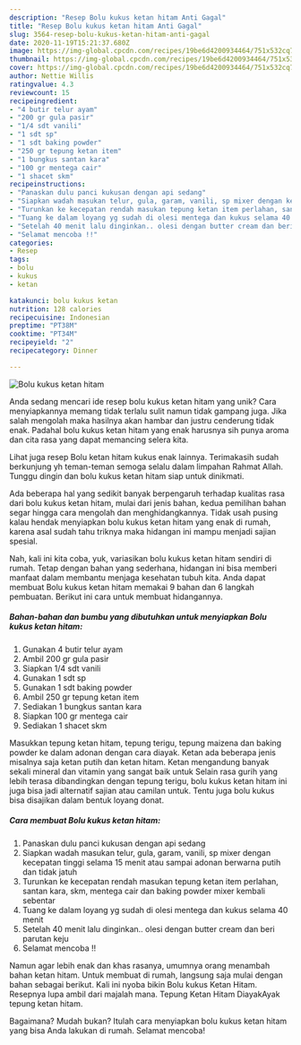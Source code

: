 ```yaml
---
description: "Resep Bolu kukus ketan hitam Anti Gagal"
title: "Resep Bolu kukus ketan hitam Anti Gagal"
slug: 3564-resep-bolu-kukus-ketan-hitam-anti-gagal
date: 2020-11-19T15:21:37.680Z
image: https://img-global.cpcdn.com/recipes/19be6d4200934464/751x532cq70/bolu-kukus-ketan-hitam-foto-resep-utama.jpg
thumbnail: https://img-global.cpcdn.com/recipes/19be6d4200934464/751x532cq70/bolu-kukus-ketan-hitam-foto-resep-utama.jpg
cover: https://img-global.cpcdn.com/recipes/19be6d4200934464/751x532cq70/bolu-kukus-ketan-hitam-foto-resep-utama.jpg
author: Nettie Willis
ratingvalue: 4.3
reviewcount: 15
recipeingredient:
- "4 butir telur ayam"
- "200 gr gula pasir"
- "1/4 sdt vanili"
- "1 sdt sp"
- "1 sdt baking powder"
- "250 gr tepung ketan item"
- "1 bungkus santan kara"
- "100 gr mentega cair"
- "1 shacet skm"
recipeinstructions:
- "Panaskan dulu panci kukusan dengan api sedang"
- "Siapkan wadah masukan telur, gula, garam, vanili, sp mixer dengan kecepatan tinggi selama 15 menit atau sampai adonan berwarna putih dan tidak jatuh"
- "Turunkan ke kecepatan rendah masukan tepung ketan item perlahan, santan kara, skm, mentega cair dan baking powder mixer kembali sebentar"
- "Tuang ke dalam loyang yg sudah di olesi mentega dan kukus selama 40 menit"
- "Setelah 40 menit lalu dinginkan.. olesi dengan butter cream dan beri parutan keju"
- "Selamat mencoba !!"
categories:
- Resep
tags:
- bolu
- kukus
- ketan

katakunci: bolu kukus ketan 
nutrition: 128 calories
recipecuisine: Indonesian
preptime: "PT38M"
cooktime: "PT34M"
recipeyield: "2"
recipecategory: Dinner

---
```



![Bolu kukus ketan hitam](https://img-global.cpcdn.com/recipes/19be6d4200934464/751x532cq70/bolu-kukus-ketan-hitam-foto-resep-utama.jpg)

Anda sedang mencari ide resep bolu kukus ketan hitam yang unik? Cara menyiapkannya memang tidak terlalu sulit namun tidak gampang juga. Jika salah mengolah maka hasilnya akan hambar dan justru cenderung tidak enak. Padahal bolu kukus ketan hitam yang enak harusnya sih punya aroma dan cita rasa yang dapat memancing selera kita.

Lihat juga resep Bolu ketan hitam kukus enak lainnya. Terimakasih sudah berkunjung yh teman-teman semoga selalu dalam limpahan Rahmat Allah. Tunggu dingin dan bolu kukus ketan hitam siap untuk dinikmati.

Ada beberapa hal yang sedikit banyak berpengaruh terhadap kualitas rasa dari bolu kukus ketan hitam, mulai dari jenis bahan, kedua pemilihan bahan segar hingga cara mengolah dan menghidangkannya. Tidak usah pusing kalau hendak menyiapkan bolu kukus ketan hitam yang enak di rumah, karena asal sudah tahu triknya maka hidangan ini mampu menjadi sajian spesial.


Nah, kali ini kita coba, yuk, variasikan bolu kukus ketan hitam sendiri di rumah. Tetap dengan bahan yang sederhana, hidangan ini bisa memberi manfaat dalam membantu menjaga kesehatan tubuh kita. Anda dapat membuat Bolu kukus ketan hitam memakai 9 bahan dan 6 langkah pembuatan. Berikut ini cara untuk membuat hidangannya.

<!--inarticleads1-->

##### Bahan-bahan dan bumbu yang dibutuhkan untuk menyiapkan Bolu kukus ketan hitam:

1. Gunakan 4 butir telur ayam
1. Ambil 200 gr gula pasir
1. Siapkan 1/4 sdt vanili
1. Gunakan 1 sdt sp
1. Gunakan 1 sdt baking powder
1. Ambil 250 gr tepung ketan item
1. Sediakan 1 bungkus santan kara
1. Siapkan 100 gr mentega cair
1. Sediakan 1 shacet skm


Masukkan tepung ketan hitam, tepung terigu, tepung maizena dan baking powder ke dalam adonan dengan cara diayak. Ketan ada beberapa jenis misalnya saja ketan putih dan ketan hitam. Ketan mengandung banyak sekali mineral dan vitamin yang sangat baik untuk Selain rasa gurih yang lebih terasa dibandingkan dengan tepung terigu, bolu kukus ketan hitam ini juga bisa jadi alternatif sajian atau camilan untuk. Tentu juga bolu kukus bisa disajikan dalam bentuk loyang donat. 

<!--inarticleads2-->

##### Cara membuat Bolu kukus ketan hitam:

1. Panaskan dulu panci kukusan dengan api sedang
1. Siapkan wadah masukan telur, gula, garam, vanili, sp mixer dengan kecepatan tinggi selama 15 menit atau sampai adonan berwarna putih dan tidak jatuh
1. Turunkan ke kecepatan rendah masukan tepung ketan item perlahan, santan kara, skm, mentega cair dan baking powder mixer kembali sebentar
1. Tuang ke dalam loyang yg sudah di olesi mentega dan kukus selama 40 menit
1. Setelah 40 menit lalu dinginkan.. olesi dengan butter cream dan beri parutan keju
1. Selamat mencoba !!


Namun agar lebih enak dan khas rasanya, umumnya orang menambah bahan ketan hitam. Untuk membuat di rumah, langsung saja mulai dengan bahan sebagai berikut. Kali ini nyoba bikin Bolu kukus Ketan Hitam. Resepnya lupa ambil dari majalah mana. Tepung Ketan Hitam DiayakAyak tepung ketan hitam. 

Bagaimana? Mudah bukan? Itulah cara menyiapkan bolu kukus ketan hitam yang bisa Anda lakukan di rumah. Selamat mencoba!
